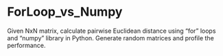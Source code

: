 # ForLoop_vs_Numpy
Given NxN matrix, calculate pairwise Euclidean distance using “for” loops and “numpy” library in Python. Generate random matrices and profile the performance.
